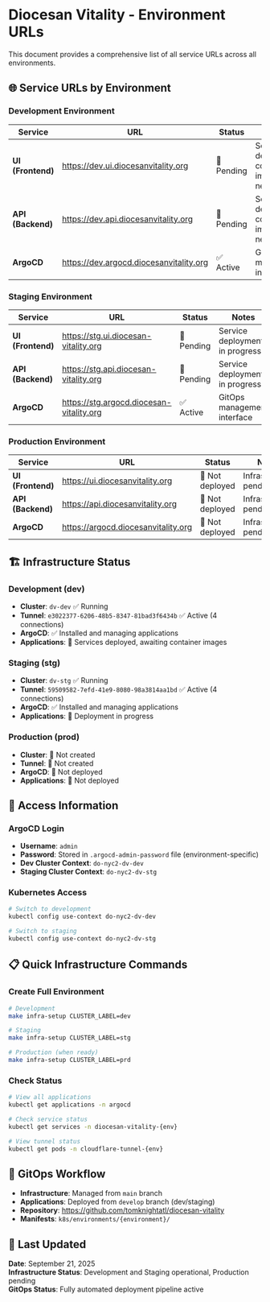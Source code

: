 # Diocesan Vitality - Environment URLs

This document provides a comprehensive list of all service URLs across all environments.

## 🌐 Service URLs by Environment

### **Development Environment**
| Service | URL | Status | Notes |
|---------|-----|--------|-------|
| **UI (Frontend)** | https://dev.ui.diocesanvitality.org | 🔧 Pending | Service deployed, container images needed |
| **API (Backend)** | https://dev.api.diocesanvitality.org | 🔧 Pending | Service deployed, container images needed |
| **ArgoCD** | https://dev.argocd.diocesanvitality.org | ✅ Active | GitOps management interface |

### **Staging Environment**
| Service | URL | Status | Notes |
|---------|-----|--------|-------|
| **UI (Frontend)** | https://stg.ui.diocesan-vitality.org | 🔧 Pending | Service deployment in progress |
| **API (Backend)** | https://stg.api.diocesan-vitality.org | 🔧 Pending | Service deployment in progress |
| **ArgoCD** | https://stg.argocd.diocesan-vitality.org | ✅ Active | GitOps management interface |

### **Production Environment**
| Service | URL | Status | Notes |
|---------|-----|--------|-------|
| **UI (Frontend)** | https://ui.diocesanvitality.org | 🚧 Not deployed | Infrastructure pending |
| **API (Backend)** | https://api.diocesanvitality.org | 🚧 Not deployed | Infrastructure pending |
| **ArgoCD** | https://argocd.diocesanvitality.org | 🚧 Not deployed | Infrastructure pending |

## 🏗️ Infrastructure Status

### **Development (dev)**
- **Cluster**: `dv-dev` ✅ Running
- **Tunnel**: `e3022377-6206-48b5-8347-81bad3f6434b` ✅ Active (4 connections)
- **ArgoCD**: ✅ Installed and managing applications
- **Applications**: 🔧 Services deployed, awaiting container images

### **Staging (stg)**  
- **Cluster**: `dv-stg` ✅ Running
- **Tunnel**: `59509582-7efd-41e9-8080-98a3814aa1bd` ✅ Active (4 connections)
- **ArgoCD**: ✅ Installed and managing applications
- **Applications**: 🔧 Deployment in progress

### **Production (prod)**
- **Cluster**: 🚧 Not created
- **Tunnel**: 🚧 Not created
- **ArgoCD**: 🚧 Not deployed
- **Applications**: 🚧 Not deployed

## 🔐 Access Information

### **ArgoCD Login**
- **Username**: `admin`
- **Password**: Stored in `.argocd-admin-password` file (environment-specific)
- **Dev Cluster Context**: `do-nyc2-dv-dev`
- **Staging Cluster Context**: `do-nyc2-dv-stg`

### **Kubernetes Access**
```bash
# Switch to development
kubectl config use-context do-nyc2-dv-dev

# Switch to staging  
kubectl config use-context do-nyc2-dv-stg
```

## 📋 Quick Infrastructure Commands

### **Create Full Environment**
```bash
# Development
make infra-setup CLUSTER_LABEL=dev

# Staging  
make infra-setup CLUSTER_LABEL=stg

# Production (when ready)
make infra-setup CLUSTER_LABEL=prd
```

### **Check Status**
```bash
# View all applications
kubectl get applications -n argocd

# Check service status
kubectl get services -n diocesan-vitality-{env}

# View tunnel status
kubectl get pods -n cloudflare-tunnel-{env}
```

## 🔄 GitOps Workflow

- **Infrastructure**: Managed from `main` branch
- **Applications**: Deployed from `develop` branch (dev/staging)
- **Repository**: https://github.com/tomknightatl/diocesan-vitality
- **Manifests**: `k8s/environments/{environment}/`

## 📅 Last Updated

**Date**: September 21, 2025  
**Infrastructure Status**: Development and Staging operational, Production pending  
**GitOps Status**: Fully automated deployment pipeline active